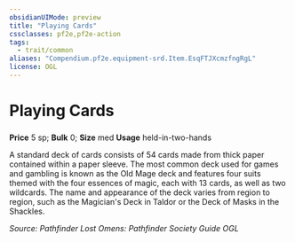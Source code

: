 ```yaml
---
obsidianUIMode: preview
title: "Playing Cards"
cssclasses: pf2e,pf2e-action
tags:
  - trait/common
aliases: "Compendium.pf2e.equipment-srd.Item.EsqFTJXcmzfngRgL"
license: OGL
---
```

# Playing Cards

### 


**Price** 5 sp; 
**Bulk** 0; **Size** med
**Usage** held-in-two-hands

A standard deck of cards consists of 54 cards made from thick paper contained within a paper sleeve. The most common deck used for games and gambling is known as the Old Mage deck and features four suits themed with the four essences of magic, each with 13 cards, as well as two wildcards. The name and appearance of the deck varies from region to region, such as the Magician's Deck in Taldor or the Deck of Masks in the Shackles.

*Source: Pathfinder Lost Omens: Pathfinder Society Guide*
*OGL*